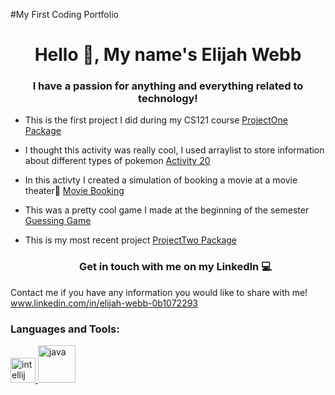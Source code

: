 #My First Coding Portfolio
<h1 align="center"> Hello 👋, My name's   Elijah Webb</h1>
<h3 align="center"> I have a passion for anything and everything related to technology!</h3>

- This is the first project I did during my CS121 course [ProjectOne Package](https://github.com/Elijah445/CS121Full/tree/e1bd3d8260c526fcc5c0fd20b05699552724a70b/src/projectOne)
- I thought this activity was really cool, I used arraylist to store information about different types of pokemon [Activity 20](https://github.com/Elijah445/CS121Full/tree/bfdb2dc200b28b13ebb1ac43a2be423ba351a69a/src/week10/Activity20)
- In this activty I created a simulation of booking a movie at a movie theater🍿 [Movie Booking](https://github.com/Elijah445/CS121Full/blob/5f9d6b74966b03de5bd0b80dd4acc7321bb3515d/src/weekNine/MovieBookingSimulation.java)
- This was a pretty cool game I made at the beginning of the semester [Guessing Game](https://github.com/Elijah445/CS121Full/blob/4fa301ca8232317533e91b026fd1c0f362446ee6/src/weekFour/GuessingGame2.java)
- This is my most recent project [ProjectTwo Package](https://github.com/Elijah445/CS121Full/tree/c84cf1c7cceedfd990ff878deb8501d947aea351/src/projectTwo)

  <h3 align = "center">Get in touch with me on my LinkedIn 💻</h3>
  <p align = "left">
Contact me if you have any information you would like to share with me! www.linkedin.com/in/elijah-webb-0b1072293
  </p>

  <h3 align = "left"> Languages and Tools: </h3>
  <p align = "left"> 
    <a href= "https://github.com/devicons/devicon/blob/master/icons/intellij/intellij-original.svg" target="blank" rel ="noreferrer">
            <img src="https://cdn.jsdelivr.net/gh/devicons/devicon/icons/intellij/intellij-original.svg" alt = "intellij"width ="40" height="40"/></a><a href= "https://github.com/devicons/devicon/blob/master/icons/java/java-original-wordmark.svg" target="blank" rel ="noreferrer">
            <img src="https://cdn.jsdelivr.net/gh/devicons/devicon/icons/java/java-original-wordmark.svg"  alt = "java"width ="60" height=60" />
           </a>
  </p>
  

 

  
